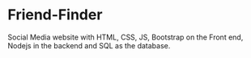 # Friend-Finder
Social Media website with HTML, CSS, JS, Bootstrap on the Front end, Nodejs in the backend and SQL as the database.
